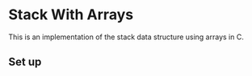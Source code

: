 # Stack With Arrays

This is an implementation of the stack data structure using arrays in C.

## Set up

